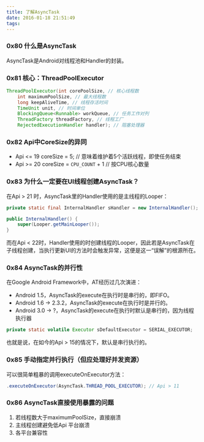 ```yaml
---
title: 了解AsyncTask
date: 2016-01-18 21:51:49
tags:
---
```


### 0x80 什么是AsyncTask
AsyncTask是Android对线程池和Handler的封装。

### 0x81 核心：ThreadPoolExecutor
```Java
ThreadPoolExecutor(int corePoolSize, // 核心线程数
	int maximumPoolSize, // 最大线程数
	long keepAliveTime, // 线程存活时间
	TimeUnit unit, // 时间单位
	BlockingQueue<Runnable> workQueue, // 任务工作对列
	ThreadFactory threadFactory, // 线程工厂
	RejectedExecutionHandler handler); // 阻塞处理器
```

### 0x82 Api中CoreSize的异同
* Api <= 19 coreSize = 5; // 意味着维护着5个活跃线程，即使任务结束
* Api >= 20 coreSize = `CPU_COUNT` + 1 // 按CPU核心数量

### 0x83 为什么一定要在UI线程创建AsyncTask？
在Api > 21 时，AsyncTask里的Handler使用的是主线程的Looper：
```Java
private static final InternalHandler sHandler = new InternalHandler();

public InternalHandler() {
    super(Looper.getMainLooper());
}
```
而在Api < 22时，Handler使用的时创建线程的Looper，因此若是AsyncTask在子线程创建，当执行更新UI的方法时会触发异常，这便是这一“误解”的根源所在。

### 0x84 AsyncTask的并行性
在Google Android Framework中，AT经历过几次演进：
* Android 1.5，AsyncTask的execute在执行时是串行的，即FIFO。
* Android 1.6 -> 2.3.2，AsyncTask的execute在执行时是并行的。
* Android 3.0 -> ?，AsyncTask的execute在执行时默认是串行的，因为线程执行器
```Java
private static volatile Executor sDefaultExecutor = SERIAL_EXECUTOR;
```

也就是说，在如今的Api > 15的情况下，默认是串行执行的。

### 0x85 手动指定并行执行（但应处理好并发资源）
可以很简单粗暴的调用executeOnExecutor方法：
```Java
.executeOnExecutor(AsyncTask.THREAD_POOL_EXECUTOR); // Api > 11
```

### 0x86 AsyncTask直接使用暴露的问题
1. 若线程数大于maximumPoolSize，直接崩溃
2. 主线程创建避免低Api 平台崩溃
3. 各平台兼容性